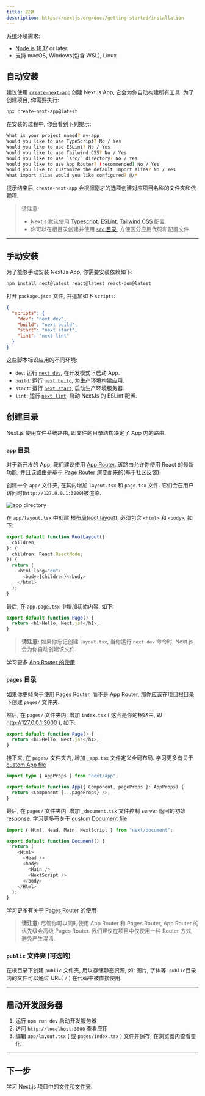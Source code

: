 ```yaml
---
title: 安装
description: https://nextjs.org/docs/getting-started/installation
---
```


系统环境需求:

- [Node.js 18.17](https://nodejs.org/en) or later.
- 支持 macOS, Windows(包含 WSL), Linux

## 自动安装

建议使用 [`create-next-app`](https://nextjs.org/docs/app/api-reference/create-next-app) 创建 Next.js App, 它会为你自动构建所有工具. 为了创建项目, 你需要执行:

```bash title="Terminal"
npx create-next-app@latest
```

在安装的过程中, 你会看到下列提示:

```bash
What is your project named? my-app
Would you like to use TypeScript? No / Yes
Would you like to use ESLint? No / Yes
Would you like to use Tailwind CSS? No / Yes
Would you like to use `src/` directory? No / Yes
Would you like to use App Router? (recommended) No / Yes
Would you like to customize the default import alias? No / Yes
What import alias would you like configured? @/*
```

提示结束后, `create-next-app` 会根据刚才的选项创建对应项目名称的文件夹和依赖项.

> 请注意:
>
> - Nextjs 默认使用 [Typescript](https://github.com/Wwwmmxxx/nextjs13-document-cn/blob/main/2.%20Building%20Your%20Application/7.%20Configuring.md), [ESLint](https://github.com/Wwwmmxxx/nextjs13-document-cn/blob/main/2.%20Building%20Your%20Application/7.%20Configuring.md), [Tailwind CSS](https://github.com/Wwwmmxxx/nextjs13-document-cn/blob/main/2.%20Building%20Your%20Application/5.%20Styling.md) 配置.
> - 你可以在根目录创建并使用 [`src` 目录](https://nextjs.org/docs/app/building-your-application/configuring/src-directory), 方便区分应用代码和配置文件.

---

## 手动安装

为了能够手动安装 NextJs App, 你需要安装依赖如下:

```bash title="Terminal"
npm install next@latest react@latest react-dom@latest
```

打开 `package.json` 文件, 并追加如下 `scripts`:

```json title="package.json"
{
  "scripts": {
    "dev": "next dev",
    "build": "next build",
    "start": "next start",
    "lint": "next lint"
  }
}
```

这些脚本标识应用的不同环境:

- `dev`: 运行 [`next dev`](https://nextjs.org/docs/app/api-reference/next-cli#development), 在开发模式下启动 App.
- `build`: 运行 [`next build`](https://nextjs.org/docs/app/api-reference/next-cli#build), 为生产环境构建应用.
- `start`: 运行 [`next start`](https://nextjs.org/docs/app/api-reference/next-cli#production), 启动生产环境服务器.
- `lint`: 运行 [`next lint`](https://nextjs.org/docs/app/api-reference/next-cli#lint), 启动 NextJs 的 ESLint 配置.

## 创建目录

Next.js 使用文件系统路由, 即文件的目录结构决定了 App 内的路由.

### `app` 目录

对于新开发的 App, 我们建议使用 [App Router](https://nextjs.org/docs/app). 该路由允许你使用 React 的最新功能, 并且该路由是基于 [Page Router](https://nextjs.org/docs/pages) 演变而来的(基于社区反馈).

创建一个 `app/` 文件夹, 在其内增加 `layout.tsx` 和 `page.tsx` 文件. 它们会在用户访问时(`http://127.0.0.1:3000`)被渲染.

![app directory](https://nextjs.org/_next/image?url=%2Fdocs%2Flight%2Fapp-getting-started.png&w=1920&q=75&dpl=dpl_CftdBoMAsScGRzm9xvoMe12PjQyA "app directory")

在 `app/layout.tsx` 中创建 [根布局(root layout)](https://nextjs.org/docs/app/building-your-application/routing/pages-and-layouts#root-layout-required), 必须包含 `<html>` 和 `<body>`, 如下:

```typescript title="app/layout.tsx"
export default function RootLayout({
  children,
}: {
  children: React.ReactNode;
}) {
  return (
    <html lang="en">
      <body>{children}</body>
    </html>
  );
}
```

最后, 在 `app.page.tsx` 中增加初始内容, 如下:

```typescript title="app/page.tsx"
export default function Page() {
  return <h1>Hello, Next.js!</h1>;
}
```

> **请注意:** 如果你忘记创建 `layout.tsx`, 当你运行 `next dev` 命令时, Next.js 会为你自动创建该文件.

学习更多 [App Router 的使用](https://nextjs.org/docs/app/building-your-application/routing/defining-routes).

### `pages` 目录

如果你更倾向于使用 Pages Router, 而不是 App Router, 那你应该在项目根目录下创建 `pages/` 文件夹.

然后, 在 `pages/` 文件夹内, 增加 `index.tsx` ( 这会是你的根路由, 即 http://127.0.0.1:3000 ), 如下:

```typescript title="index.tsx"
export default function Page() {
  return <h1>Hello, Next.js!</h1>;
}
```

接下来, 在 `pages/` 文件夹内, 增加 `_app.tsx` 文件定义全局布局. 学习更多有关于 [custom App file](https://nextjs.org/docs/pages/building-your-application/routing/custom-app)

```typescript title="_app.tsx"
import type { AppProps } from "next/app";

export default function App({ Component, pageProps }: AppProps) {
  return <Component {...pageProps} />;
}
```

最后, 在 `pages/` 文件夹内, 增加 `_document.tsx` 文件控制 server 返回的初始 response. 学习更多有关于 [custom Document file](https://nextjs.org/docs/pages/building-your-application/routing/custom-document)

```typescript title="_document.tsx"
import { Html, Head, Main, NextScript } from "next/document";

export default function Document() {
  return (
    <Html>
      <Head />
      <body>
        <Main />
        <NextScript />
      </body>
    </Html>
  );
}
```

学习更多有关于 [Pages Router 的使用](https://nextjs.org/docs/pages/building-your-application/routing/pages-and-layouts)

> **请注意:** 尽管你可以同时使用 App Router 和 Pages Router, App Router 的优先级会高级 Pages Router. 我们建议在项目中仅使用一种 Router 方式, 避免产生混淆.

### `public` 文件夹 (可选的)

在根目录下创建 `public` 文件夹, 用以存储静态资源, 如: 图片, 字体等. `public`目录内的文件可以通过 URL( `/` ) 在代码中被直接使用.

---

## 启动开发服务器

1. 运行 `npm run dev` 启动开发服务器
2. 访问 `http://localhost:3000` 查看应用
3. 编辑 `app/layout.tsx` ( 或 `pages/index.tsx` ) 文件并保存, 在浏览器内查看变化

---

## 下一步

学习 Next.js 项目中的[文件和文件夹](https://nextjs.org/docs/getting-started/project-structure).
